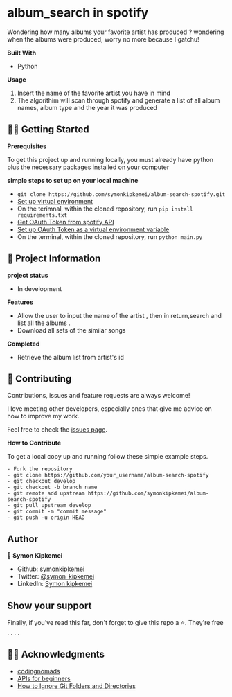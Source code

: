 
# album_search in spotify

Wondering how many albums your favorite artist has produced ?
wondering when the albums were produced, worry no more because I gatchu!


**Built With**

- Python

**Usage**

1. Insert the name of the favorite artist you have in mind
2. The algorithim will scan through spotify and generate a list of all album names, album type and the year it was produced

## 🚶🏻 Getting Started

**Prerequisites**

To get this project up and running locally, you must already have python plus the necessary packages installed on your computer

**simple steps to set up on your local machine**

- ```git clone https://github.com/symonkipkemei/album-search-spotify.git```
- [Set up virtual environment](https://github.com/symonkipkemei/album_search_spotify/wiki/Set-up-virtual-environment/_edit)
-  On the terimnal, within the cloned repository, run ```pip install requirements.txt```
- [Get OAuth Token from spotify API](https://github.com/symonkipkemei/album_search_spotify/wiki/Get-OAuth-Token-from-spotify-API)
- [Set up OAuth Token as a virtual environment variable](https://github.com/symonkipkemei/album_search_spotify/wiki/Set-up-OAuth-Token-as-a-virtual-environment-variable)
- On the terminal, within the cloned repository, run  ```python main.py```


## 🧠 Project Information

**project status**
- In development

**Features**
- Allow the user to input the name of the artist , then in return,search and list all the albums .
- Download all sets of the similar songs 

**Completed**
- Retrieve the album list from artist's id

## 🤝 Contributing

Contributions, issues and feature requests are always welcome!

I love meeting other developers, especially ones that give me advice on how to improve my work.

Feel free to check the [issues page](https://github.com/symonkipkemei/album-search-spotify/issues).

**How to Contribute**

To get a local copy up and running follow these simple example steps.

```
- Fork the repository
- git clone https://github.com/your_username/album-search-spotify
- git checkout develop
- git checkout -b branch name
- git remote add upstream https://github.com/symonkipkemei/album-search-spotify
- git pull upstream develop
- git commit -m "commit message"
- git push -u origin HEAD
```


## Author

 **👤 Symon Kipkemei**

- Github: [symonkipkemei](https://github.com/symonkipkemei)
- Twitter: [@symon_kipkemei](https://twitter.com/symon_kipkemei)
- LinkedIn: [Symon kipkemei](https://www.linkedin.com/in/symon_kipkemei/)


## Show your support

Finally, if you've read this far, don't forget to give this repo a ⭐️. They're free . . . .



## 🙏🏾 Acknowledgments

- [codingnomads](https://codingnomads.co/)
- [APIs for beginners](https://www.youtube.com/watch?v=GZvSYJDk-us)
- [How to Ignore Git Folders and Directories]()
